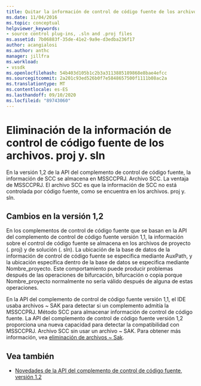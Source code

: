 ```yaml
---
title: Quitar la información de control de código fuente de los archivos. proj y. sln
ms.date: 11/04/2016
ms.topic: conceptual
helpviewer_keywords:
- source control plug-ins, .sln and .proj files
ms.assetid: 7b06883f-35de-41e2-9a9e-d3edba236f17
author: acangialosi
ms.author: anthc
manager: jillfra
ms.workload:
- vssdk
ms.openlocfilehash: 54b403d105b1c2b3a3113885189868e8bae4efcc
ms.sourcegitcommit: 2a201c93ed526b0f7e5848657500f1111b08ac2a
ms.translationtype: MT
ms.contentlocale: es-ES
ms.lasthandoff: 09/10/2020
ms.locfileid: "89743060"
---
```

# <a name="removal-of-source-control-information-from-proj-and-sln-files"></a>Eliminación de la información de control de código fuente de los archivos. proj y. sln

En la versión 1,2 de la API del complemento de control de código fuente, la información de SCC se almacena en MSSCCPRJ. Archivo SCC. La ventaja de MSSCCPRJ. El archivo SCC es que la información de SCC no está controlada por código fuente, como se encuentra en los archivos. proj y. sln.

## <a name="version-12-changes"></a>Cambios en la versión 1,2

 En los complementos de control de código fuente que se basan en la API del complemento de control de código fuente versión 1,1, la información sobre el control de código fuente se almacena en los archivos de proyecto (. proj) y de solución (. sln). La ubicación de la base de datos de la información de control de código fuente se especifica mediante AuxPath, y la ubicación específica dentro de la base de datos se especifica mediante Nombre_proyecto. Este comportamiento puede producir problemas después de las operaciones de bifurcación, bifurcación o copia porque Nombre_proyecto normalmente no sería válido después de alguna de estas operaciones.

 En la API del complemento de control de código fuente versión 1,1, el IDE usaba archivos ~ SAK para detectar si un complemento admitía la MSSCCPRJ. Método SCC para almacenar información de control de código fuente. La API del complemento de control de código fuente versión 1,2 proporciona una nueva capacidad para detectar la compatibilidad con MSSCCPRJ. Archivo SCC sin usar un archivo ~ SAK. Para obtener más información, vea [eliminación de archivos ~ Sak](../../extensibility/internals/elimination-of-tilde-sak-files.md).

## <a name="see-also"></a>Vea también

- [Novedades de la API del complemento de control de código fuente, versión 1.2](../../extensibility/internals/what-s-new-in-the-source-control-plug-in-api-version-1-2.md)
